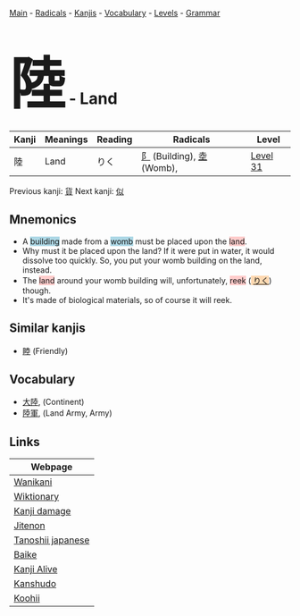 <style> bigfont {font-size: 100px}</style>
[Main](../README.md) -
[Radicals](../radicals.md) -
[Kanjis](../kanjis.md) -
[Vocabulary](../vocabulary.md) -
[Levels](../levels.md) -
[Grammar](../grammar.md)
# <bigfont> 陸</bigfont> - Land 

| Kanji | Meanings | Reading | Radicals | Level |
| --- | --- | --- | --- | --- |
| 陸 | Land | りく | [阝](../radicals/阝.md) (Building), [坴](../radicals/坴.md) (Womb),  | [Level 31](../levels/wk_level31.md) |

Previous kanji: [貨](貨.md) Next kanji: [似](似.md) 

## Mnemonics
 * A <span style="background-color:#ADD8E6"> building</span> made from a <span style="background-color:#ADD8E6"> womb</span> must be placed upon the <span style="background-color:#ffcccb"> land</span>.
* Why must it be placed upon the land? If it were put in water, it would dissolve too quickly. So, you put your womb building on the land, instead.
* The <span style="background-color:#ffcccb"> land</span> around your womb building will, unfortunately, <span style="background-color:#ffcccb"> reek</span> (<span style="background-color:#fed8b1"> [りく](https://jisho.org/search/りく)</span>) though.
* It's made of biological materials, so of course it will reek.


## Similar kanjis
 * [睦](睦.md) (Friendly)


## Vocabulary
 * [大陸](../vocabulary/陸.md), (Continent)
* [陸軍](../vocabulary/陸.md), (Land Army, Army)



## Links 

| Webpage |
| --- |
| [Wanikani          ](https://www.wanikani.com/kanji/陸) |
| [Wiktionary        ](https://en.wiktionary.org/wiki/陸) |
| [Kanji damage      ](http://www.kanjidamage.com/kanji/search?utf8=✓&q=陸) |
| [Jitenon           ](https://jitenon.com/kanji/陸) |
| [Tanoshii japanese ](https://www.tanoshiijapanese.com/dictionary/kanji.cfm?k=陸) |
| [Baike             ](https://baike.baidu.com/item/陸) |
| [Kanji Alive       ](https://app.kanjialive.com/陸) |
| [Kanshudo          ](https://www.kanshudo.com/searchmn?q=陸) |
| [Koohii            ](https://kanji.koohii.com/study/kanji/陸) |
